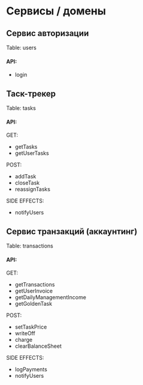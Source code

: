 # Сервисы / домены

## Сервис авторизации

Table: users

#### API:

- login

## Таск-трекер

Table: tasks

#### API:

GET:

- getTasks
- getUserTasks

POST:

- addTask
- closeTask
- reassignTasks

SIDE EFFECTS:

- notifyUsers

## Сервис транзакций (аккаунтинг)

Table: transactions

#### API:

GET:

- getTransactions
- getUserInvoice
- getDailyManagementIncome
- getGoldenTask

POST:

- setTaskPrice
- writeOff
- charge
- clearBalanceSheet

SIDE EFFECTS:

- logPayments
- notifyUsers
